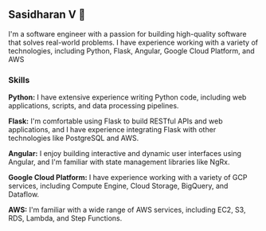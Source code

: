## Sasidharan V 👋

<!--
**sasidharan01/sasidharan01** is a ✨ _special_ ✨ repository because its `README.md` (this file) appears on your GitHub profile.

Here are some ideas to get you started:

- 🔭 I’m currently working on ...
- 🌱 I’m currently learning ...
- 👯 I’m looking to collaborate on ...
- 🤔 I’m looking for help with ...
- 💬 Ask me about ...
- 📫 How to reach me: ...
- 😄 Pronouns: ...
- ⚡ Fun fact: ...
-->

I'm a software engineer with a passion for building high-quality software that solves real-world problems. I have experience working with a variety of technologies, including Python, Flask, Angular, Google Cloud Platform, and AWS


### **Skills**
**Python:** I have extensive experience writing Python code, including web applications, scripts, and data processing pipelines.

**Flask:** I'm comfortable using Flask to build RESTful APIs and web applications, and I have experience integrating Flask with other technologies like PostgreSQL and AWS.

**Angular:** I enjoy building interactive and dynamic user interfaces using Angular, and I'm familiar with state management libraries like NgRx.

**Google Cloud Platform:** I have experience working with a variety of GCP services, including Compute Engine, Cloud Storage, BigQuery, and Dataflow.

**AWS:** I'm familiar with a wide range of AWS services, including EC2, S3, RDS, Lambda, and Step Functions.
